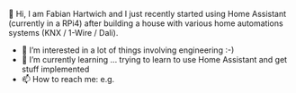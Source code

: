 👋 Hi, I am Fabian Hartwich and I just recently started using Home Assistant (currently in a RPi4) after building a house with various home automations systems (KNX / 1-Wire / Dali).
- 👀 I’m interested in a lot of things involving engineering :-)
- 🌱 I’m currently learning  ... trying to learn to use Home Assistant and get stuff implemented
- 📫 How to reach me: e.g.

<!---
fabianhartwich/fabianhartwich is a ✨ special ✨ repository because its `README.md` (this file) appears on your GitHub profile.
You can click the Preview link to take a look at your changes.
--->
